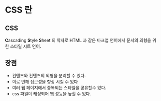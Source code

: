 # CSS 란

## CSS

**C**ascading **S**tyle **S**heet 의 약자로 HTML 과 같은 마크업 언어에서 문서의 외형을 위한 스타일 시트 언어.

## 장점

- 컨텐츠와 컨텐츠의 외형을 분리할 수 있다.
- 이로 인해 접근성을 향상 시킬 수 있다
- 여러 웹 페이지에서 중복되는 스타일을 공유할수 있다.
- css 파일이 캐싱되어 웹 성능을 높힐 수 있다.

